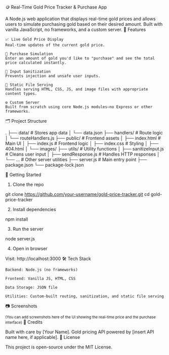 🪙 Real-Time Gold Price Tracker & Purchase App

A Node.js web application that displays real-time gold prices and allows users to simulate purchasing gold based on their desired amount. Built with vanilla JavaScript, no frameworks, and a custom server.
📌 Features

    📈 Live Gold Price Display
    Real-time updates of the current gold price.

    🛒 Purchase Simulation
    Enter an amount of gold you'd like to "purchase" and see the total price calculated instantly.

    🧼 Input Sanitization
    Prevents injection and unsafe user inputs.

    📁 Static File Serving
    Handles serving HTML, CSS, JS, and image files with appropriate content types.

    ⚙️ Custom Server
    Built from scratch using core Node.js modules—no Express or other frameworks.

🗂️ Project Structure

.
├── data/                   # Stores app data
│   └── data.json
├── handlers/              # Route logic
│   └── routeHandlers.js
├── public/                # Frontend assets
│   ├── index.html         # Main UI
│   ├── index.js           # Frontend logic
│   ├── index.css          # Styling
│   ├── 404.html
│   └── images/
├── utils/                 # Utility functions
│   ├── sanitizeInput.js   # Cleans user input
│   ├── sendResponse.js    # Handles HTTP responses
│   └── ...                # Other server utilities
├── server.js              # Main entry point
├── package.json
└── package-lock.json

🚀 Getting Started
1. Clone the repo

git clone https://github.com/your-username/gold-price-tracker.git
cd gold-price-tracker

2. Install dependencies

npm install

3. Run the server

node server.js

4. Open in browser

Visit:
http://localhost:3000
🛠 Tech Stack

    Backend: Node.js (no frameworks)

    Frontend: Vanilla JS, HTML, CSS

    Data Storage: JSON file

    Utilities: Custom-built routing, sanitization, and static file serving

📷 Screenshots

<small>(You can add screenshots here of the UI showing the real-time price and the purchase interface)</small>
🙌 Credits

Built with care by [Your Name].
Gold pricing API powered by [insert API name here, if applicable].
📄 License

This project is open-source under the MIT License.

